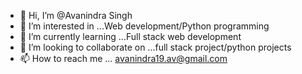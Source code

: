 - 👋 Hi, I’m @Avanindra Singh
- 👀 I’m interested in ...Web development/Python programming 
- 🌱 I’m currently learning ...Full stack web development 
- 💞️ I’m looking to collaborate on ...full stack project/python projects
- 📫 How to reach me ... avanindra19.av@gmail.com

<!---
Avanindra19/Avanindra19 is a ✨ special ✨ repository because its `README.md` (this file) appears on your GitHub profile.
You can click the Preview link to take a look at your changes.
--->
